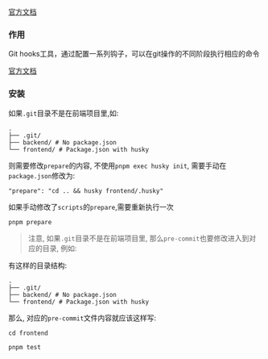 [官方文档](https://typicode.github.io/husky/guide.html#custom-directory)

### 作用

Git hooks工具，通过配置一系列钩子，可以在git操作的不同阶段执行相应的命令

[官方文档](https://typicode.github.io/husky/guide.html)

### 安装

如果`.git`目录不是在前端项目里,如:

```
. 
├── .git/ 
├── backend/ # No package.json 
└── frontend/ # Package.json with husky
```

则需要修改`prepare`的内容, 不使用`pnpm exec husky init`, 需要手动在`package.json`修改为:

```
"prepare": "cd .. && husky frontend/.husky"
```

如果手动修改了`scripts`的`prepare`,需要重新执行一次

```
pnpm prepare
```

> 注意, 如果`.git`目录不是在前端项目里, 那么`pre-commit`也要修改进入到对应的目录, 例如:

有这样的目录结构:

```
. 
├── .git/ 
├── backend/ # No package.json 
└── frontend/ # Package.json with husky
```

那么, 对应的`pre-commit`文件内容就应该这样写:

```
cd frontend

pnpm test
```
